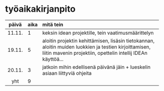 # työaikakirjanpito

| päivä | aika | mitä tein  |
| :----:|:-----| :-----|
| 11.11. | 1    | keksin idean projektille, tein vaatimusmäärittelyn |
| 19.11. | 5    | aloitin projektin kehittämisen, lisäsin tietokannan, aloitin muiden luokkien ja testien kirjoittamisen, liitin mavenin projektiin, opettelin intellij IDEAn käyttöä... |
| 20.11. | 3    | jatkoin mihin edellisenä päivänä jäin + lueskelin asiaan liittyviä ohjeita |
| yht   | 9   | | 
